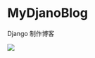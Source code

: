 # MyDjanoBlog
Django 制作博客

![](https://github.com/MaxJohnXiang/MyDjanoBlog/mysite/myresources/iamges/Selection_016.png)  
